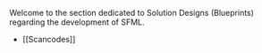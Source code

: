 Welcome to the section dedicated to Solution Designs (Blueprints) regarding the development of SFML.

* [[Scancodes]]
